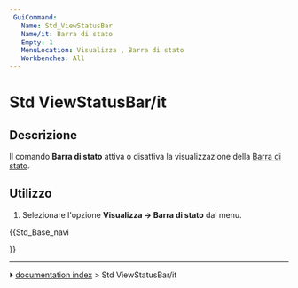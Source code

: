 ```yaml
---
 GuiCommand:
   Name: Std_ViewStatusBar
   Name/it: Barra di stato
   Empty: 1
   MenuLocation: Visualizza , Barra di stato
   Workbenches: All
---
```


# Std ViewStatusBar/it



## Descrizione

Il comando **Barra di stato** attiva o disattiva la visualizzazione della [Barra di stato](Status_bar/it.md).



## Utilizzo

1.  Selezionare l\'opzione **Visualizza → Barra di stato** dal menu.





{{Std_Base_navi

}}



---
⏵ [documentation index](../README.md) > Std ViewStatusBar/it

